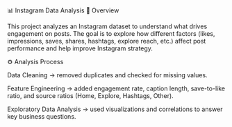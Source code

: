 📊 Instagram Data Analysis
📌 Overview

This project analyzes an Instagram dataset to understand what drives engagement on posts.
The goal is to explore how different factors (likes, impressions, saves, shares, hashtags, explore reach, etc.) affect post performance and help improve Instagram strategy.

⚙️ Analysis Process

Data Cleaning → removed duplicates and checked for missing values.

Feature Engineering → added engagement rate, caption length, save-to-like ratio, and source ratios (Home, Explore, Hashtags, Other).

Exploratory Data Analysis → used visualizations and correlations to answer key business questions.
